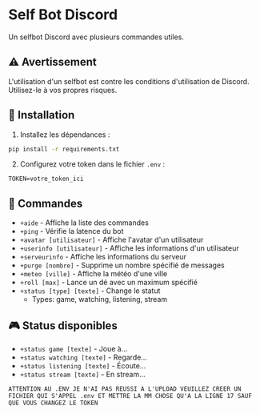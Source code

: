 # Self Bot Discord

Un selfbot Discord avec plusieurs commandes utiles.

## ⚠️ Avertissement
L'utilisation d'un selfbot est contre les conditions d'utilisation de Discord. Utilisez-le à vos propres risques.

## 🚀 Installation

1. Installez les dépendances :
```bash
pip install -r requirements.txt
```

2. Configurez votre token dans le fichier `.env` :
```
TOKEN=votre_token_ici
```

## 📜 Commandes

- `+aide` - Affiche la liste des commandes
- `+ping` - Vérifie la latence du bot
- `+avatar [utilisateur]` - Affiche l'avatar d'un utilisateur
- `+userinfo [utilisateur]` - Affiche les informations d'un utilisateur
- `+serveurinfo` - Affiche les informations du serveur
- `+purge [nombre]` - Supprime un nombre spécifié de messages
- `+meteo [ville]` - Affiche la météo d'une ville
- `+roll [max]` - Lance un dé avec un maximum spécifié
- `+status [type] [texte]` - Change le statut
  - Types: game, watching, listening, stream

## 🎮 Status disponibles

- `+status game [texte]` - Joue à...
- `+status watching [texte]` - Regarde...
- `+status listening [texte]` - Écoute...
- `+status stream [texte]` - En stream...
  
```
ATTENTION AU .ENV JE N'AI PAS REUSSI A L'UPLOAD VEUILLEZ CREER UN FICHIER QUI S'APPEL .env ET METTRE LA MM CHOSE QU'A LA LIGNE 17 SAUF QUE VOUS CHANGEZ LE TOKEN
```

